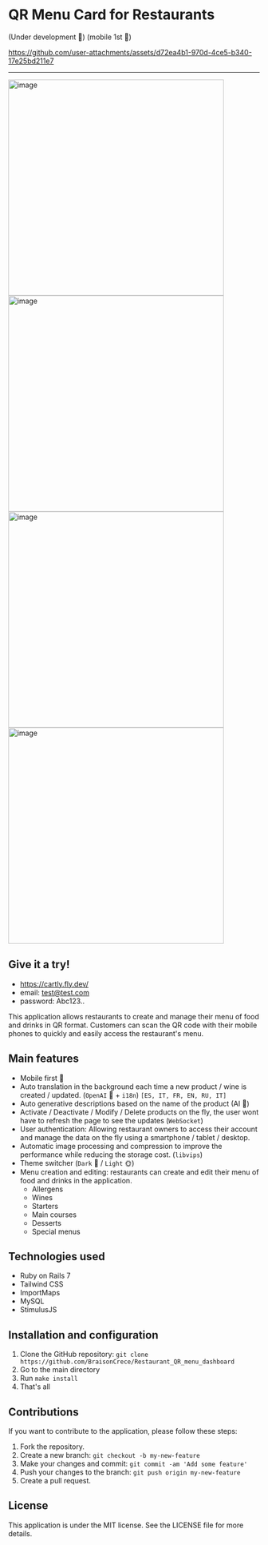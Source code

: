 # QR Menu Card for Restaurants 
(Under development 🔨)
(mobile 1st 📱)

https://github.com/user-attachments/assets/d72ea4b1-970d-4ce5-b340-17e25bd211e7

---

<img width="432" alt="image" src="https://github.com/user-attachments/assets/a8ecccf5-4f44-4639-8c9b-3117392d4463">
<img width="432" alt="image" src="https://github.com/user-attachments/assets/9ae58413-a1eb-4bb0-bb5e-0426640510ac">
<img width="432" alt="image" src="https://github.com/user-attachments/assets/6ea2c41e-dfbe-41a9-9bc2-d54bb7ce2b3a">
<img width="432" alt="image" src="https://github.com/user-attachments/assets/c64a29b0-d8d8-4315-b8be-ed26d88f79ea">

## Give it a try!
- https://cartly.fly.dev/
- email: test@test.com
- password: Abc123..

This application allows restaurants to create and manage their menu of food and drinks in QR format. Customers can scan the QR code with their mobile phones to quickly and easily access the restaurant's menu.

## Main features

- Mobile first 📲
- Auto translation in the background each time a new product / wine is created / updated. (`OpenAI` 🔮 + `i18n`) `[ES, IT, FR, EN, RU, IT]`
- Auto generative descriptions based on the name of the product (AI 🔮)
- Activate / Deactivate / Modify / Delete products on the fly, the user wont have to refresh the page to see the updates (`WebSocket`)
- User authentication: Allowing restaurant owners to access their account and manage the data on the fly using a smartphone / tablet / desktop.
- Automatic image processing and compression to improve the performance while reducing the storage cost. (`libvips`)
- Theme switcher (`Dark` 🌙 / `Light` 🌞)
- Menu creation and editing: restaurants can create and edit their menu of food and drinks in the application.
    - Allergens
    - Wines
    - Starters
    - Main courses
    - Desserts
    - Special menus

## Technologies used

- Ruby on Rails 7
- Tailwind CSS
- ImportMaps
- MySQL
- StimulusJS

## Installation and configuration

1. Clone the GitHub repository: `git clone https://github.com/BraisonCrece/Restaurant_QR_menu_dashboard`
2. Go to the main directory
3. Run `make install`
4. That's all 

## Contributions

If you want to contribute to the application, please follow these steps:

1. Fork the repository.
2. Create a new branch: `git checkout -b my-new-feature`
3. Make your changes and commit: `git commit -am 'Add some feature'`
4. Push your changes to the branch: `git push origin my-new-feature`
5. Create a pull request.

## License

This application is under the MIT license. See the LICENSE file for more details.

